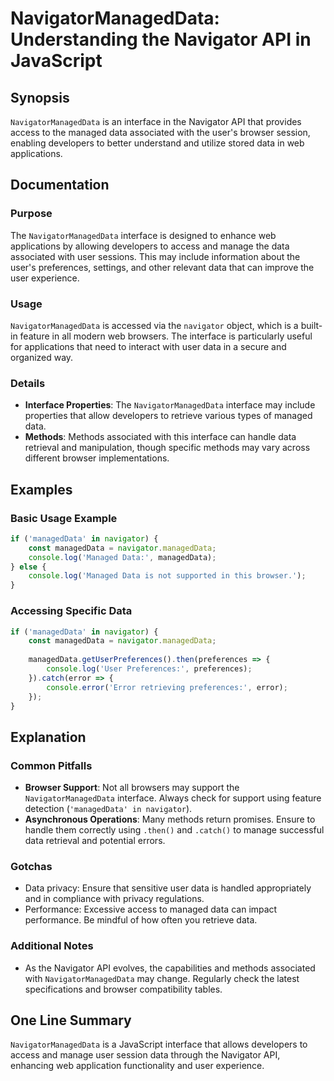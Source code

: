 <!--
Meta Description: # NavigatorManagedData: Understanding the Navigator API in JavaScript ## Synopsis `NavigatorManagedData` is an interface in the Navigator API that pro...
Meta Keywords: data, navigator, user, manageddata, navigatormanageddata
-->

# NavigatorManagedData: Understanding the Navigator API in JavaScript

## Synopsis
`NavigatorManagedData` is an interface in the Navigator API that provides access to the managed data associated with the user's browser session, enabling developers to better understand and utilize stored data in web applications.

## Documentation

### Purpose
The `NavigatorManagedData` interface is designed to enhance web applications by allowing developers to access and manage the data associated with user sessions. This may include information about the user's preferences, settings, and other relevant data that can improve the user experience.

### Usage
`NavigatorManagedData` is accessed via the `navigator` object, which is a built-in feature in all modern web browsers. The interface is particularly useful for applications that need to interact with user data in a secure and organized way.

### Details
- **Interface Properties**: The `NavigatorManagedData` interface may include properties that allow developers to retrieve various types of managed data.
- **Methods**: Methods associated with this interface can handle data retrieval and manipulation, though specific methods may vary across different browser implementations.

## Examples

### Basic Usage Example
```javascript
if ('managedData' in navigator) {
    const managedData = navigator.managedData;
    console.log('Managed Data:', managedData);
} else {
    console.log('Managed Data is not supported in this browser.');
}
```

### Accessing Specific Data
```javascript
if ('managedData' in navigator) {
    const managedData = navigator.managedData;
    
    managedData.getUserPreferences().then(preferences => {
        console.log('User Preferences:', preferences);
    }).catch(error => {
        console.error('Error retrieving preferences:', error);
    });
}
```

## Explanation

### Common Pitfalls
- **Browser Support**: Not all browsers may support the `NavigatorManagedData` interface. Always check for support using feature detection (`'managedData' in navigator`).
- **Asynchronous Operations**: Many methods return promises. Ensure to handle them correctly using `.then()` and `.catch()` to manage successful data retrieval and potential errors.

### Gotchas
- Data privacy: Ensure that sensitive user data is handled appropriately and in compliance with privacy regulations.
- Performance: Excessive access to managed data can impact performance. Be mindful of how often you retrieve data.

### Additional Notes
- As the Navigator API evolves, the capabilities and methods associated with `NavigatorManagedData` may change. Regularly check the latest specifications and browser compatibility tables.

## One Line Summary
`NavigatorManagedData` is a JavaScript interface that allows developers to access and manage user session data through the Navigator API, enhancing web application functionality and user experience.